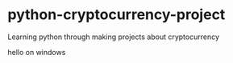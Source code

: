 # python-cryptocurrency-project
Learning python through making projects about cryptocurrency

hello on windows